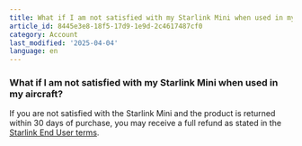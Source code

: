 ```yaml
---
title: What if I am not satisfied with my Starlink Mini when used in my aircraft?
article_id: 8445e3e8-18f5-17d9-1e9d-2c4617487cf0
category: Account
last_modified: '2025-04-04'
language: en
---
```


### What if I am not satisfied with my Starlink Mini when used in my aircraft? 
If you are not satisfied with the Starlink Mini and the product is returned within 30 days of purchase, you may receive a full refund as stated in the [Starlink End User terms](https://www.starlink.com/support/article/<https:/starlink.com/legal/documents/DOC-1020-91087-64?regionCode=US>). 